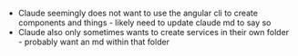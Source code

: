 - Claude seemingly does not want to use the angular cli to create components and things - likely need to update claude md to say so
- Claude also only sometimes wants to create services in their own folder - probably want an md within that folder
